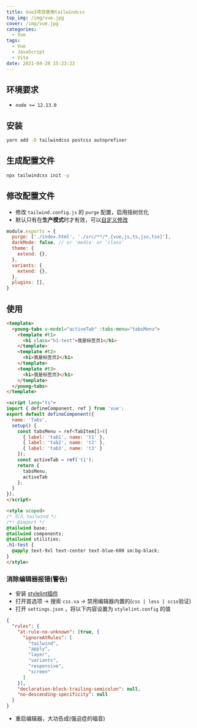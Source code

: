 ```yaml
---
title: Vue3项目使用tailwindcss
top_img: /img/vue.jpg
cover: /img/vue.jpg
categories:
  - Vue
tags:
  - Vue
  - JavaScript
  - Vite
date: 2021-04-28 15:23:22
---
```


## 环境要求

- `node >= 12.13.0`

## 安装

```bash
yarn add -D tailwindcss postcss autoprefixer
```

## 生成配置文件

```bash
npx tailwindcss init -p
```

## 修改配置文件

- 修改 `tailwind.config.js` 的 `purge` 配置，启用摇树优化
- 默认只有在**生产模式**时才有效，可以[自定义修改](https://www.tailwindcss.cn/docs/optimizing-for-production#html)

```js
module.exports = {
  purge: ['./index.html', './src/**/*.{vue,js,ts,jsx,tsx}'],
  darkMode: false, // or 'media' or 'class'
  theme: {
    extend: {},
  },
  variants: {
    extend: {},
  },
  plugins: [],
}
```

## 使用

```html
<template>
  <young-tabs v-model="activeTab" :tabs-menu="tabsMenu">
    <template #t1>
      <h1 class="h1-test">我是标签页1</h1>
    </template>
    <template #t2>
      <h1>我是标签页2</h1>
    </template>
    <template #t3>
      <h1>我是标签页3</h1>
    </template>
  </young-tabs>
</template>

<script lang="ts">
import { defineComponent, ref } from 'vue';
export default defineComponent({
  name: 'Tabs',
  setup() {
    const tabsMenu = ref<TabItem[]>([
      { label: 'tab1', name: 't1' },
      { label: 'tab2', name: 't2' },
      { label: 'tab3', name: 't3' }
    ]);
    const activeTab = ref('t1');
    return {
      tabsMenu,
      activeTab
    };
  }
});
</script>

<style scoped>
/* 引入 tailwind */
/*! @import */
@tailwind base;
@tailwind components;
@tailwind utilities;
.h1-test {
  @apply text-9xl text-center text-blue-600 sm:bg-black;
}
</style>
```

### 消除编辑器报错(警告)

- 安装 [stylelint插件](https://marketplace.visualstudio.com/items?itemName=stylelint.vscode-stylelint)
- 打开首选项 -> 搜索 `css.va` -> 禁用编辑器内置的(`css | less | scss`验证)
- 打开 `settings.json` ，将以下内容设置为 `stylelint.config` 的值

```json
{
  "rules": {
    "at-rule-no-unknown": [true, {
      "ignoreAtRules": [
        "tailwind",
        "apply",
        "layer",
        "variants",
        "responsive",
        "screen"
      ]
    }],
    "declaration-block-trailing-semicolon": null,
    "no-descending-specificity": null
  }
}
```

- 重启编辑器，大功告成(强迫症的福音)